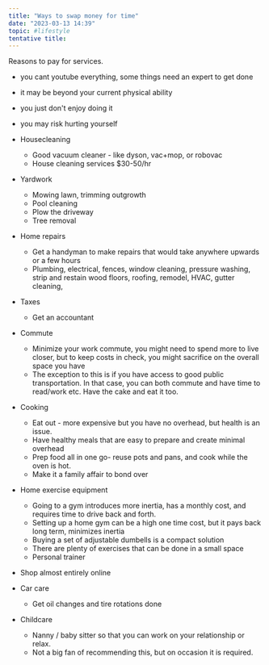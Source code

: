 ```yaml
---
title: "Ways to swap money for time"
date: "2023-03-13 14:39"
topic: #lifestyle 
tentative title:
---
```


Reasons to pay for services.
- you cant youtube everything, some things need an expert to get done
- it may be beyond your current physical ability
- you just don't enjoy doing it
- you may risk hurting yourself


- Housecleaning
	- Good vacuum cleaner - like dyson, vac+mop, or robovac
	- House cleaning services $30-50/hr
- Yardwork
	- Mowing lawn, trimming outgrowth
	- Pool cleaning
	- Plow the driveway
	- Tree removal
- Home repairs
	- Get a handyman to make repairs that would take anywhere upwards or a few hours
	- Plumbing, electrical, fences, window cleaning, pressure washing, strip and restain wood floors, roofing, remodel, HVAC, gutter cleaning,
- Taxes
	- Get an accountant
- Commute
	- Minimize your work commute, you might need to spend more to live closer, but to keep costs in check, you might sacrifice on the overall space you have
	- The exception to this is if you have access to good public transportation. In that case, you can both commute and have time to read/work etc. Have the cake and eat it too.
- Cooking
	- Eat out - more expensive but you have no overhead, but health is an issue.
	- Have healthy meals that are easy to prepare and create minimal overhead
	- Prep food all in one go- reuse pots and pans, and cook while the oven is hot.
	- Make it a family affair to bond over
- Home exercise equipment
	- Going to a gym introduces more inertia, has a monthly cost, and requires time to drive back and forth.
	- Setting up a home gym can be a high one time cost, but it pays back long term, minimizes inertia
	- Buying a set of adjustable dumbells is a compact solution
	- There are plenty of exercises that can be done in a small space
	- Personal trainer
- Shop almost entirely online
- Car care
	- Get oil changes and tire rotations done
- Childcare
	- Nanny / baby sitter so that you can work on your relationship or relax.
	- Not a big fan of recommending this, but on occasion it is required.